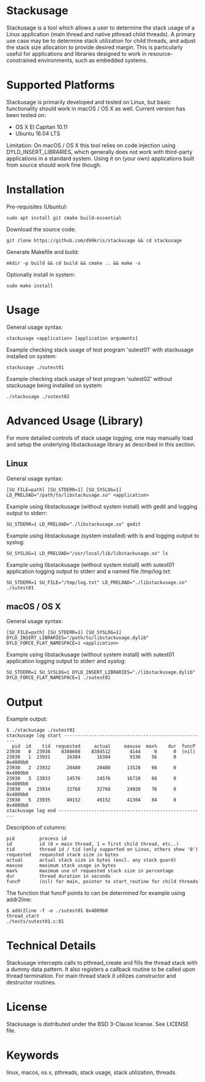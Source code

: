 Stackusage
==========
Stackusage is a tool which allows a user to determine the stack usage of a
Linux application (main thread and native pthread child threads).
A primary use case may be to determine stack utilization for child
threads, and adjust the stack size allocation to provide desired margin. This
is particularly useful for applications and libraries designed to work in
resource-constrained environments, such as embedded systems.

Supported Platforms
===================
Stackusage is primarily developed and tested on Linux, but basic
functionality should work in macOS / OS X as well. Current version has been tested on:
- OS X El Capitan 10.11
- Ubuntu 16.04 LTS

Limitation: On macOS / OS X this tool relies on code injection using DYLD_INSERT_LIBRARIES,
which generally does not work with third-party applications in a standard system. Using it on
(your own) applications built from source should work fine though.

Installation
============
Pre-requisites (Ubuntu):

    sudo apt install git cmake build-essential

Download the source code:

    git clone https://github.com/d99kris/stackusage && cd stackusage

Generate Makefile and build:

    mkdir -p build && cd build && cmake .. && make -s

Optionally install in system:

    sudo make install

Usage
=====

General usage syntax:

    stackusage <application> [application arguments]

Example checking stack usage of test program 'sutest01' with stackusage installed on system:

    stackusage ./sutest01

Example checking stack usage of test program 'sutest02' without stackusage being installed on system:

    ./stackusage ./sutest02

Advanced Usage (Library)
========================

For more detailed controls of stack usage logging, one may manually load and setup the
underlying libstackusage library as described in this section.

Linux
-----

General usage syntax:

    [SU_FILE=path] [SU_STDERR=1] [SU_SYSLOG=1] LD_PRELOAD="/path/to/libstackusage.so" <application>

Example using libstackusage (without system install) with gedit and logging
output to stderr:

    SU_STDERR=1 LD_PRELOAD="./libstackusage.so" gedit

Example using libstackusage (system installed) with ls and logging
output to syslog:

    SU_SYSLOG=1 LD_PRELOAD="/usr/local/lib/libstackusage.so" ls

Example using libstackusage (without system install) with sutest01 application
logging output to stderr and a named file /tmp/log.txt:

    SU_STDERR=1 SU_FILE="/tmp/log.txt" LD_PRELOAD="./libstackusage.so" ./sutest01

macOS / OS X
------------

General usage syntax:

    [SU_FILE=path] [SU_STDERR=1] [SU_SYSLOG=1] DYLD_INSERT_LIBRARIES="/path/to/libstackusage.dylib" DYLD_FORCE_FLAT_NAMESPACE=1 <application>

Example using libstackusage (without system install) with sutest01 application
logging output to stderr and syslog:

    SU_STDERR=1 SU_SYSLOG=1 DYLD_INSERT_LIBRARIES="./libstackusage.dylib" DYLD_FORCE_FLAT_NAMESPACE=1 ./sutest01

Output
======
Example output:

    $ ./stackusage ./sutest01
    stackusage log start ----------------------------------------------------
      pid  id    tid  requested     actual     maxuse  max%    dur  funcP
    23930   0  23930    8388608    8384512       4144     0      0  (nil)
    23930   1  23931      16384      16384       9336    56      0  0x4009b0
    23930   2  23932      20480      20480      13528    66      0  0x4009b0
    23930   3  23933      24576      24576      16728    68      0  0x4009b0
    23930   4  23934      32768      32768      24920    76      0  0x4009b0
    23930   5  23935      49152      49152      41304    84      0  0x4009b0
    stackusage log end ------------------------------------------------------

Description of columns:

    pid         process id
    id          id (0 = main thread, 1 = first child thread, etc..)
    tid         thread id / tid (only supported on Linux, others show '0')
    requested   requested stack size in bytes
    actual      actual stack size in bytes (excl. any stack guard)
    maxuse      maximum stack usage in bytes
    max%        maximum use of requested stack size in percentage
    dur         thread duration in seconds
    funcP       (nil) for main, pointer to start_routine for child threads

The function that funcP points to can be determined for example using addr2line:

    $ addr2line -f -e ./sutest01 0x4009b0
    thread_start
    ./tests/sutest01.c:81

Technical Details
=================
Stackusage intercepts calls to pthread_create and fills the thread
stack with a dummy data pattern. It also registers a callback routine to be
called upon thread termination. For main thread stack it utilizes
constructor and destructor routines.

License
=======
Stackusage is distributed under the BSD 3-Clause license. See LICENSE file.

Keywords
========
linux, macos, os x, pthreads, stack usage, stack utilization, threads.

